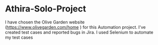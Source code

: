 ﻿# Athira-Solo-Project
 I have chosen the Olive Garden website (https://www.olivegarden.com/home ) for this Automation project. I've created test cases and reported bugs in Jira. I used Selenium to automate my test cases
